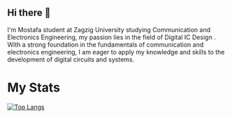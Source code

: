 ## Hi there 👋
 I'm Mostafa student at Zagzig University studying Communication and Electronics Engineering, my passion lies in the field of Digital IC Design . With a strong foundation in the fundamentals of communication and electronics engineering, I am eager to apply my knowledge and skills to the development of digital circuits and systems.

# My Stats
[![Top Langs](https://github-readme-stats.vercel.app/api/top-langs/?username=Mostafa-Shady&layout=compact)](https://github.com/anuraghazra/github-readme-stats)
